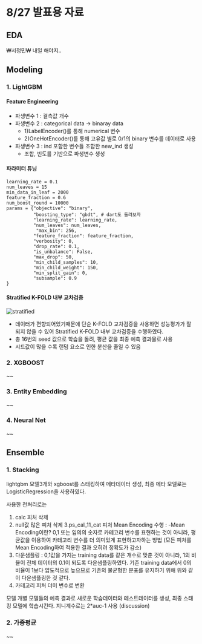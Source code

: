 # 8/27 발표용 자료

## EDA
₩서정민₩
내일 해야지..

## Modeling

### 1. LightGBM
#### Feature Engineering
- 파생변수 1 : 결측값 개수
- 파생변수 2 : categorical data -> binaray data
  - 1)LabelEncoder()를 통해 numerical 변수
  - 2)OneHotEncoder()를 통해 고유값 별로 0/1의 binary 변수를 데이터로 사용
- 파생변수 3 : ind 포함한 변수들 조합한 new_ind 생성
  - 조합, 빈도를 기반으로 파생변수 생성

#### 파라미터 튜닝
```
learning_rate = 0.1
num_leaves = 15
min_data_in_leaf = 2000
feature_fraction = 0.6
num_boost_round = 10000
params = {"objective": "binary",
          "boosting_type": "gbdt", # dart도 돌려보자
          "learning_rate": learning_rate,
          "num_leaves": num_leaves,
           "max_bin": 256,
          "feature_fraction": feature_fraction,
          "verbosity": 0,
          "drop_rate": 0.1,
          "is_unbalance": False,
          "max_drop": 50,
          "min_child_samples": 10,
          "min_child_weight": 150,
          "min_split_gain": 0,
          "subsample": 0.9
}
```
#### Stratified K-FOLD 내부 교차검증

![stratified](https://user-images.githubusercontent.com/61506233/91283490-a15cab80-e7c5-11ea-9774-0c762ac6074b.png)

- 데이터가 편향되어있기때문에 단순 K-FOLD 교차검증을 사용하면 성능평가가 잘 되지 않을 수 있어 Stratified K-FOLD 내부 교차검증을 수행하였다.
- 총 16번의 seed 값으로 학습을 돌려, 평균 값을 최종 예측 결과물로 사용
- 시드값이 많을 수록 랜덤 요소로 인한 분산을 줄일 수 있음

### 2. XGBOOST
~~
### 3. Entity Embedding
~~
### 4. Neural Net
~~
## Ensemble
### 1. Stacking
lightgbm 모델3개와 xgboost를 스태킹하여 메타데이터 생성, 최종 메타 모델로는 LogisticRegression을 사용하였다.

사용한 전처리로는 
1. calc 피처 삭제 
2. null값 많은 피처 삭제 
3.ps_cal_11_cat 피처 Mean Encoding 수행 : 
  -Mean Encoding이란?
  0,1 또는 임의의 숫자로 카테고리 변수를 표현하는 것이 아니라, 평균값을 이용하여 카테고리 변수를 더 의미있게 표현하고자하는 방법
   (모든 피처를 Mean Encoding하여 적용한 결과 오히려 정확도가 감소)
4. 다운샘플링 : 0,1값을 가지는 training data를 같은 개수로 맞춘 것이 아니라, 1의 비율이 전체 데이터의 0.1이 되도록 다운샘플링하였다.
               기존 training data에서 0의 비율이 1보다 압도적으로 높으므로 기존의 불균형한 분포를 유지하기 위해 위와 같이 다운샘플링한 것 같다. 
5. 카테고리 피처 더미 변수로 변환

모델
개별 모델들의 예측 결과로 새로운 학습데이터와 테스트데이터를 생성,
최종 스태킹 모델에 학습시킨다.
지니계수로는 2*auc-1 사용 (discussion)

### 2. 가중평균
~~
